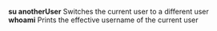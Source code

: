 **su anotherUser** Switches the current user to a different user<br> 
**whoami** Prints the effective username of the current user<br>
